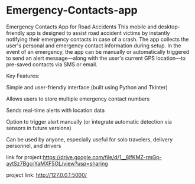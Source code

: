 # Emergency-Contacts-app
Emergency Contacts App for Road Accidents
This mobile and desktop-friendly app is designed to assist road accident victims by instantly notifying their emergency contacts in case of a crash. The app collects the user's personal and emergency contact information during setup. In the event of an emergency, the app can be manually or automatically triggered to send an alert message—along with the user's current GPS location—to pre-saved contacts via SMS or email.

Key Features:

Simple and user-friendly interface (built using Python and Tkinter)

Allows users to store multiple emergency contact numbers

Sends real-time alerts with location data

Option to trigger alert manually (or integrate automatic detection via sensors in future versions)

Can be used by anyone, especially useful for solo travelers, delivery personnel, and drivers

link for project:https://drive.google.com/file/d/1__8lfKMZ-rmGp-aytSz7BgcrYaMXF5OL/view?usp=sharing


project link: http://127.0.0.1:5000/

